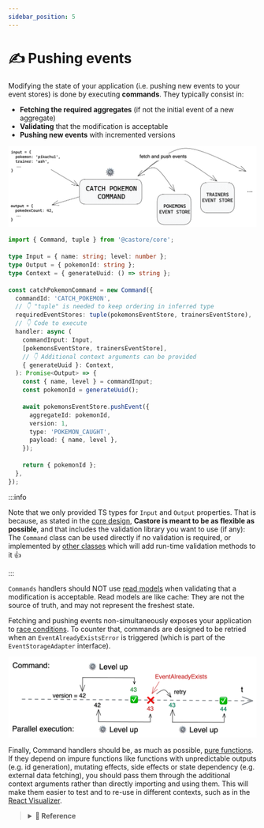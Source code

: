 ```yaml
---
sidebar_position: 5
---
```


# ✍️ Pushing events

Modifying the state of your application (i.e. pushing new events to your event stores) is done by executing **commands**. They typically consist in:

- **Fetching the required aggregates** (if not the initial event of a new aggregate)
- **Validating** that the modification is acceptable
- **Pushing new events** with incremented versions

![Command](../../assets/docSchemas/command.png)

```ts
import { Command, tuple } from '@castore/core';

type Input = { name: string; level: number };
type Output = { pokemonId: string };
type Context = { generateUuid: () => string };

const catchPokemonCommand = new Command({
  commandId: 'CATCH_POKEMON',
  // 👇 "tuple" is needed to keep ordering in inferred type
  requiredEventStores: tuple(pokemonsEventStore, trainersEventStore),
  // 👇 Code to execute
  handler: async (
    commandInput: Input,
    [pokemonsEventStore, trainersEventStore],
    // 👇 Additional context arguments can be provided
    { generateUuid }: Context,
  ): Promise<Output> => {
    const { name, level } = commandInput;
    const pokemonId = generateUuid();

    await pokemonsEventStore.pushEvent({
      aggregateId: pokemonId,
      version: 1,
      type: 'POKEMON_CAUGHT',
      payload: { name, level },
    });

    return { pokemonId };
  },
});
```

:::info

Note that we only provided TS types for `Input` and `Output` properties. That is because, as stated in the [core design](../1-introduction.md#-core-design), **Castore is meant to be as flexible as possible**, and that includes the validation library you want to use (if any): The `Command` class can be used directly if no validation is required, or implemented by [other classes](../5-packages.md#-commands) which will add run-time validation methods to it 👍

:::

`Commands` handlers should NOT use [read models](../4-reacting-to-events/6-read-models.md) when validating that a modification is acceptable. Read models are like cache: They are not the source of truth, and may not represent the freshest state.

Fetching and pushing events non-simultaneously exposes your application to [race conditions](https://en.wikipedia.org/wiki/Race_condition). To counter that, commands are designed to be retried when an `EventAlreadyExistsError` is triggered (which is part of the `EventStorageAdapter` interface).

![Command Retry](../../assets/docSchemas/commandRetry.png)

Finally, Command handlers should be, as much as possible, [pure functions](https://en.wikipedia.org/wiki/Pure_function). If they depend on impure functions like functions with unpredictable outputs (e.g. id generation), mutating effects, side effects or state dependency (e.g. external data fetching), you should pass them through the additional context arguments rather than directly importing and using them. This will make them easier to test and to re-use in different contexts, such as in the [React Visualizer](https://www.npmjs.com/package/@castore/react-visualizer).

> <details>
> <summary><b>🔧 Reference</b></summary>
> <p></p>
>
> **Constructor:**
>
> - <code>commandId <i>(string)</i></code>: A string identifying the command
> - <code>handler <i>((input: Input, requiredEventsStores: EventStore[]) => Promise(Output))</i></code>: The code to execute
> - <code>requiredEventStores <i>(EventStore[])</i></code>: A tuple of <code>EventStores</code> that are required by the command for read/write purposes. In TS, you should use the <code>tuple</code> util to preserve tuple ordering in the handler (<code>tuple</code> doesn't mute its inputs, it simply returns them)
> - <code>eventAlreadyExistsRetries <i>(?number = 2)</i></code>: Number of handler execution retries before breaking out of the retry loop (See section below on race conditions)
> - <code>onEventAlreadyExists <i>(?(error: EventAlreadyExistsError, context: ContextObj) => Promise(void))</i></code>: Optional callback to execute when an <code>EventAlreadyExistsError</code> is raised.
>
>   The `EventAlreadyExistsError` class contains the following properties:
>
>   - <code>eventStoreId <i>(?string)</i></code>: The <code>eventStoreId</code> of the aggregate on which the <code>pushEvent</code> attempt failed
>   - <code>aggregateId <i>(string)</i></code>: The <code>aggregateId</code> of the aggregate
>   - <code>version <i>(number)</i></code>: The <code>version</code> of the aggregate
>
>   The `ContextObj` contains the following properties:
>
>   - <code>attemptNumber <i>(?number)</i></code>: The number of handler execution attempts in the retry loop
>   - <code>retriesLeft <i>(?number)</i></code>: The number of retries left before breaking out of the retry loop
>
> ```ts
> import { Command, tuple } from '@castore/core';
>
> const doSomethingCommand = new Command({
>   commandId: 'DO_SOMETHING',
>   requiredEventStores: tuple(eventStore1, eventStore2),
>   handler: async (commandInput, [eventStore1, eventStore2]) => {
>     // ...do something here
>   },
> });
> ```
>
> **Properties:**
>
> - <code>commandId <i>(string)</i></code>: The command id
>
> ```ts
> const commandId = doSomethingCommand.commandId;
> // => 'DO_SOMETHING'
> ```
>
> - <code>requiredEventStores <i>(EventStore[])</i></code>: The required event stores
>
> ```ts
> const requiredEventStores = doSomethingCommand.requiredEventStores;
> // => [eventStore1, eventStore2]
> ```
>
> - <code>handler <i>((input: Input, requiredEventsStores: EventStore[]) => Promise(Output))</i></code>: Function to invoke the command
>
> ```ts
> const output = await doSomethingCommand.handler(input, [
>   eventStore1,
>   eventStore2,
> ]);
> ```
>
> </details>

